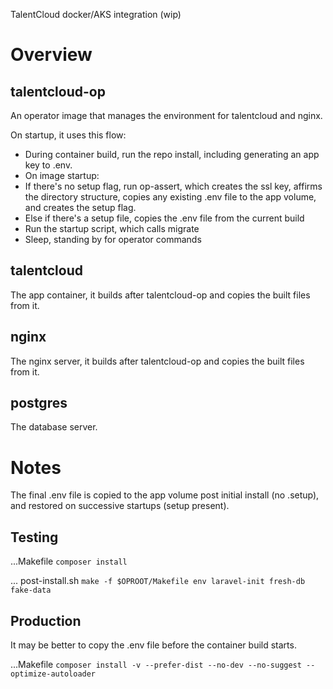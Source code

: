 
TalentCloud docker/AKS integration (wip)


# Overview

## talentcloud-op

An operator image that manages the environment for talentcloud and nginx.

On startup, it uses this flow:

* During container build, run the repo install, including generating an app key to .env.
* On image startup:
 * If there's no setup flag, run op-assert, which creates the ssl key, affirms the directory structure, copies any existing .env file to the app volume, and creates the setup flag.
 * Else if there's a setup file, copies the .env file from the current build
* Run the startup script, which calls migrate
* Sleep, standing by for operator commands


## talentcloud

The app container, it builds after talentcloud-op and copies the built files from it.

## nginx

The nginx server, it builds after talentcloud-op and copies the built files from it.

## postgres

The database server.

# Notes

The final .env file is copied to the app volume post initial install (no .setup), and restored on successive startups (setup present).

## Testing
...Makefile
    `composer install`

... post-install.sh
    `make -f $OPROOT/Makefile env laravel-init fresh-db fake-data`

## Production

It may be better to copy the .env file before the container build starts.

...Makefile
    `composer install -v --prefer-dist --no-dev --no-suggest --optimize-autoloader`


